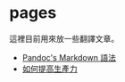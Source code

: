 pages
=====

這裡目前用來放一些翻譯文章。

* [Pandoc's Markdown 語法](http://pages.tzengyuxio.me/pandoc/)
* [如何提高生產力](http://pages.tzengyuxio.me/articles/how-to-be-more-productive.html)
